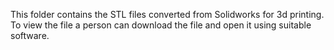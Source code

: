 This folder contains the STL files converted from Solidworks for 3d printing. To view the file a person can download the file and open it using suitable software.
